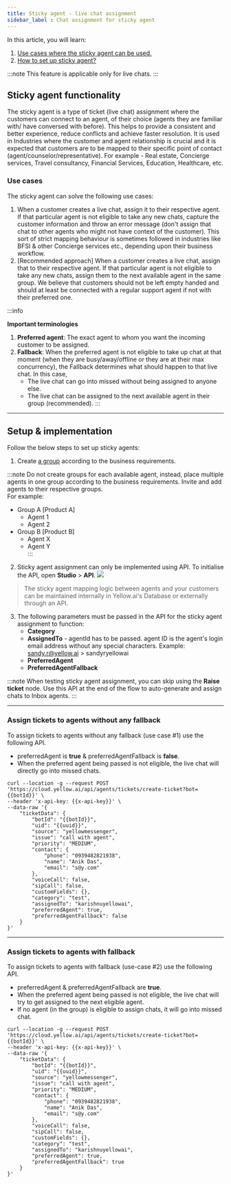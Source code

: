 ```yaml
---
title: Sticky agent - live chat assignment
sidebar_label : Chat assignment for sticky agent
---
```


In this article, you will learn: 
1. [Use cases where the sticky agent can be used.](#usecase)
2. [How to set up sticky agent?](#setup)


:::note
This feature is applicable only for live chats.
:::



## <a name="usecase"></a> Sticky agent functionality 

The sticky agent is a type of ticket (live chat) assignment where the customers can connect to an agent, of their choice (agents they are familiar with/ have conversed with before). This helps to provide a consistent and better experience, reduce conflicts and achieve faster resolution. It is used in Industries where the customer and agent relationship is crucial and it is expected that customers are to be mapped to their specific point of contact (agent/counselor/representative). 
For example - Real estate, Concierge services, Travel consultancy, Financial Services, Education, Healthcare, etc.

### Use cases 

The sticky agent can solve the following use cases:

1. When a customer creates a live chat, assign it to their respective agent. If that particular agent is not eligible to take any new chats, capture the customer information and throw an error message  (don't assign that chat to other agents who might not have context of the customer). This sort of strict mapping behaviour is sometimes followed in industries like BFSI & other Concierge services etc., depending upon their business workflow. 
2. [Recommended approach] When a customer creates a live chat, assign that to their respective agent. If that particular agent is not eligible to take any new chats, assign them to the next available agent in the same group.
We believe that customers should not be left empty handed and should at least be connected with a regular support agent if not with their preferred one.


:::info 

**Important terminologies** 

1. **Preferred agent**: The exact agent to whom you want the incoming customer to be assigned.
2. **Fallback**: When the preferred agent is not eligible to take up chat at that moment (when they are busy/away/offline or they are at their max concurrency), the Fallback determines what should happen to that live chat. In this case, 
    - The live chat can go into missed without being assigned to anyone else.
    - The live chat can be assigned to the next available agent in their group (recommended).
:::

----

## <a name="setup"></a> Setup & implementation

Follow the below steps to set up sticky agents: 

1. Create [a group](https://docs.yellow.ai/docs/platform_concepts/inbox/inbox-settings/team/groups) according to the business requirements. 

:::note
Do not create groups for each available agent, instead,  place multiple agents in one group according to the business requirements.
Invite and add agents to their respective groups.     
For example: 
* Group A  [Product A]
    * Agent 1
    * Agent 2
* Group B [Product B]
    * Agent X
    * Agent Y  
:::


2. Sticky agent assignment can only be implemented using API. To initialise the API, open **Studio** > **API**.
    ![](https://i.imgur.com/Q2UEhQa.png)

> The sticky agent mapping logic between agents and your customers can be maintained internally in Yellow.ai's Database or externally through an API.

3. The following parameters must be passed in the API for the sticky agent assignment to function:
    - **Category**
    - **AssignedTo** - agentId has to be passed. agent ID is the agent's login email address without any special characters. Example:  sandy.r@yellow.ai > sandyryellowai
    - **PreferredAgent**
    - **PreferredAgentFallback**

:::note
When testing sticky agent assignment, you can skip using the **Raise ticket** node. Use this API at the end of the flow to auto-generate and assign chats to Inbox agents.
:::

----

### Assign tickets to agents without any fallback
 
To assign tickets to agents without any fallback (use case #1) use the following API.
- preferredAgent is **true** & preferredAgentFallback is **false**. 
- When the preferred agent being passed is not eligible, the live chat will directly go into missed chats.


```
curl --location -g --request POST 'https://cloud.yellow.ai/api/agents/tickets/create-ticket?bot={{botId}}' \
--header 'x-api-key: {{x-api-key}}' \
--data-raw '{
    "ticketData": {
        "botId": "{{botId}}",
        "uid": "{{uuid}}",
        "source": "yellowmessenger",
        "issue": "call with agent",
        "priority": "MEDIUM",
        "contact": {
            "phone": "0939482821938",
            "name": "Anik Das",
            "email": "s@y.com"
        },
        "voiceCall": false,
        "sipCall": false,
        "customFields": {},
        "category": "test",
        "assignedTo": "karishnuyellowai",
        "preferredAgent": true,
        "preferredAgentFallback": false
    }
}'
```
-----

### Assign tickets to agents with fallback

To assign tickets to agents with fallback (use-case #2) use the following API.
- preferredAgent & preferredAgentFallback are **true**. 
- When the preferred agent being passed is not eligible, the live chat will try to get assigned to the next eligible agent.
- If no agent (in the group) is eligible to assign chats, it will go into missed chat.

```
curl --location -g --request POST 'https://cloud.yellow.ai/api/agents/tickets/create-ticket?bot={{botId}}' \
--header 'x-api-key: {{x-api-key}}' \
--data-raw '{
    "ticketData": {
        "botId": "{{botId}}",
        "uid": "{{uuid}}",
        "source": "yellowmessenger",
        "issue": "call with agent",
        "priority": "MEDIUM",
        "contact": {
            "phone": "0939482821938",
            "name": "Anik Das",
            "email": "s@y.com"
        },
        "voiceCall": false,
        "sipCall": false,
        "customFields": {},
        "category": "test",
        "assignedTo": "karishnuyellowai",
        "preferredAgent": true,
        "preferredAgentFallback": true
    }
}'
```
